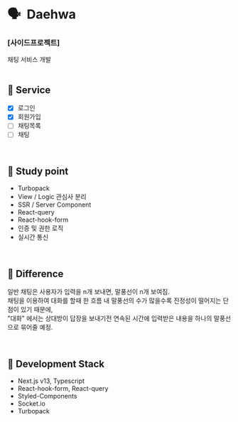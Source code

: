 # 🗣 &nbsp;Daehwa

### [사이드프로젝트]

채팅 서비스 개발
<br/>
<br/>

## 📄 Service

- [x] 로그인
- [x] 회원가입
- [ ] 채팅목록
- [ ] 채팅

<br/>

## 📝 Study point

- Turbopack
- View / Logic 관심사 분리
- SSR / Server Component
- React-query
- React-hook-form
- 인증 및 권한 로직
- 실시간 통신

<br/>

## 🤔 Difference

일반 채팅은 사용자가 입력을 n개 보내면, 말풍선이 n개 보여짐.<br/>
채팅을 이용하여 대화를 할때 한 흐름 내 말풍선의 수가 많을수록 진정성이 떨어지는 단점이 있기 때문에,<br/>
"대화" 에서는 상대방이 답장을 보내기전 연속된 시간에 입력받은 내용을 하나의 말풍선으로 묶어줄 예정.

<br/>

## 🔧 Development Stack

- Next.js v13, Typescript
- React-hook-form, React-query
- Styled-Components
- Socket.io
- Turbopack
